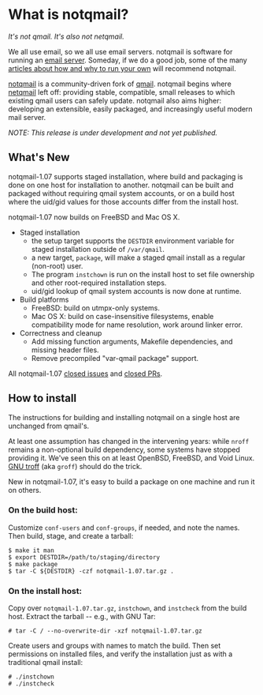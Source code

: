 # What is notqmail?

_It's not qmail. It's also not netqmail._

We all use email, so we all use email servers. notqmail is software for running an [email server](https://en.wikipedia.org/wiki/Message_transfer_agent). Someday, if we do a good job, some of the many [articles about how and why to run your own](https://arstechnica.com/information-technology/2014/02/how-to-run-your-own-e-mail-server-with-your-own-domain-part-1/) will recommend notqmail.

[notqmail](http://notqmail.org) is a community-driven fork of [qmail](https://cr.yp.to/qmail.html). notqmail begins where [netqmail](http://netqmail.org) left off: providing stable, compatible, small releases to which existing qmail users can safely update. notqmail also aims higher: developing an extensible, easily packaged, and increasingly useful modern mail server.

_NOTE: This release is under development and not yet published._

## What's New

notqmail-1.07 supports staged installation, where build and packaging is done on one host for installation to another.  notqmail can be built and packaged without requiring qmail system accounts, or on a build host where the uid/gid values for those accounts differ from the install host.

notqmail-1.07 now builds on FreeBSD and Mac OS X.

* Staged installation
    * the setup target supports the `DESTDIR` environment variable for staged installation outside of `/var/qmail`.
    * a new target, `package`, will make a staged qmail install as a regular (non-root) user.
    * The program `instchown` is run on the install host to set file ownership and other root-required installation steps.
    * uid/gid lookup of qmail system accounts is now done at runtime.  
* Build platforms
    * FreeBSD: build on utmpx-only systems.
    * Mac OS X: build on case-insensitive filesystems, enable compatibility mode for name resolution, work around linker error.
* Correctness and cleanup
    * Add missing function arguments, Makefile dependencies, and missing header files.
    * Remove precompiled "var-qmail package" support.

All notqmail-1.07 [closed issues](https://github.com/notqmail/notqmail/issues?q=is%3Aissue+is%3Aclosed+milestone%3A1.07) and [closed PRs](https://github.com/notqmail/notqmail/pulls?q=is%3Apr+is%3Aclosed+milestone%3A1.07).

## How to install

The instructions for building and installing notqmail on a single host are unchanged from qmail's.

At least one assumption has changed in the intervening years: while `nroff` remains a non-optional build dependency, some systems have stopped providing it. We've seen this on at least OpenBSD, FreeBSD, and Void Linux. [GNU troff](https://www.gnu.org/software/groff/) (aka `groff`) should do the trick.

New in notqmail-1.07, it's easy to build a package on one machine and run it on others.

### On the build host:

Customize `conf-users` and `conf-groups`, if needed, and note the names. Then build, stage, and create a tarball:

    $ make it man
    $ export DESTDIR=/path/to/staging/directory
    $ make package
    $ tar -C ${DESTDIR} -czf notqmail-1.07.tar.gz .


### On the install host:

Copy over `notqmail-1.07.tar.gz`, `instchown`, and `instcheck` from the build host. Extract the tarball -- e.g., with GNU Tar:

    # tar -C / --no-overwrite-dir -xzf notqmail-1.07.tar.gz

Create users and groups with names to match the build. Then set permissions on installed files, and verify the installation just as with a traditional qmail install:

    # ./instchown
    # ./instcheck
